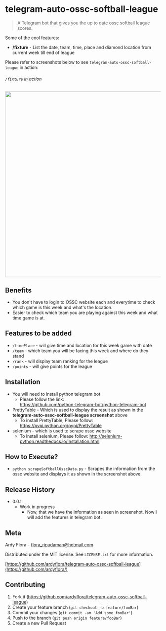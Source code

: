 # telegram-auto-ossc-softball-league

> A Telegram bot that gives you the up to date ossc softball league scores.

Some of the cool features:
* **/fixture** - List the date, team, time, place and diamond location from current week till end of league

Please refer to screenshots below to see `telegram-auto-ossc-softball-league` in action:

###### `/fixture` in action
<img src="https://snag.gy/jSpkHF.jpg" width="600">

## Benefits
* You don't have to login to OSSC website each and everytime to check which game is this week and what's the location.
* Easier to check which team you are playing against this week and what time game is at.


## Features to be added
* `/timePlace` - will give time and location for this week game with date
* `/team` - which team you will be facing this week and where do they stand
* `/rank` - will display team ranking for the league
* `/points` - will give points for the league

## Installation
* You will need to install python telegram bot
  * Please follow the link:  
    https://github.com/python-telegram-bot/python-telegram-bot
* PrettyTable - Which is used to display the result as shown in the **telegram-auto-ossc-softball-league screenshot** above
   * To install PrettyTable, Please follow: https://pypi.python.org/pypi/PrettyTable
* selenium - which is used to scrape ossc website
   * To install selenium, Please follow: http://selenium-python.readthedocs.io/installation.html

## How to Execute?
* `python scrapeSoftballOsscData.py` - Scrapes the information from the ossc website and displays it as shown in the screenshot above.


## Release History
* 0.0.1
    * Work in progress
        * Now, that we have the information as seen in screenshot, Now I will add the features in telegram bot.

## Meta

Ardy Flora – flora_ripudaman@hotmail.com

Distributed under the MIT license. See ``LICENSE.txt`` for more information.

[https://github.com/ardyflora/telegram-auto-ossc-softball-league](https://github.com/ardyflora/)

## Contributing

1. Fork it (<https://github.com/ardyflora/telegram-auto-ossc-softball-league>)
2. Create your feature branch (`git checkout -b feature/fooBar`)
3. Commit your changes (`git commit -am 'Add some fooBar'`)
4. Push to the branch (`git push origin feature/fooBar`)
5. Create a new Pull Request
